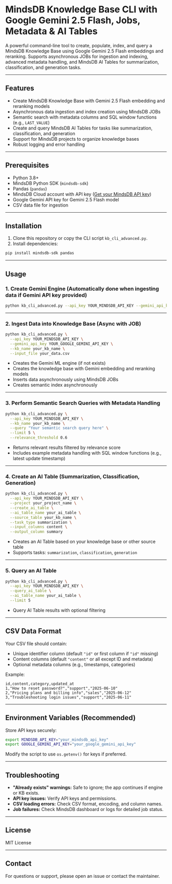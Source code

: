 # MindsDB Knowledge Base CLI with Google Gemini 2.5 Flash, Jobs, Metadata & AI Tables

A powerful command-line tool to create, populate, index, and query a MindsDB Knowledge Base using Google Gemini 2.5 Flash embeddings and reranking. Supports asynchronous JOBs for ingestion and indexing, advanced metadata handling, and MindsDB AI Tables for summarization, classification, and generation tasks.

---

## Features

- Create MindsDB Knowledge Base with Gemini 2.5 Flash embedding and reranking models  
- Asynchronous data ingestion and index creation using MindsDB JOBs  
- Semantic search with metadata columns and SQL window functions (e.g., `LAST_VALUE`)  
- Create and query MindsDB AI Tables for tasks like summarization, classification, and generation  
- Support for MindsDB projects to organize knowledge bases  
- Robust logging and error handling  

---

## Prerequisites

- Python 3.8+  
- MindsDB Python SDK (`mindsdb-sdk`)  
- Pandas (`pandas`)  
- MindsDB Cloud account with API key ([Get your MindsDB API key](https://mdb.ai/))  
- Google Gemini API key for Gemini 2.5 Flash model  
- CSV data file for ingestion  

---

## Installation

1. Clone this repository or copy the CLI script `kb_cli_advanced.py`.  
2. Install dependencies:

```bash
pip install mindsdb-sdk pandas
```

---

## Usage

### 1. Create Gemini Engine (Automatically done when ingesting data if Gemini API key provided)

```bash
python kb_cli_advanced.py --api_key YOUR_MINDSDB_API_KEY --gemini_api_key YOUR_GOOGLE_GEMINI_API_KEY
```

---

### 2. Ingest Data into Knowledge Base (Async with JOB)

```bash
python kb_cli_advanced.py \
  --api_key YOUR_MINDSDB_API_KEY \
  --gemini_api_key YOUR_GOOGLE_GEMINI_API_KEY \
  --kb_name your_kb_name \
  --input_file your_data.csv
```

- Creates the Gemini ML engine (if not exists)  
- Creates the knowledge base with Gemini embedding and reranking models  
- Inserts data asynchronously using MindsDB JOBs  
- Creates semantic index asynchronously  

---

### 3. Perform Semantic Search Queries with Metadata Handling

```bash
python kb_cli_advanced.py \
  --api_key YOUR_MINDSDB_API_KEY \
  --kb_name your_kb_name \
  --query "Your semantic search query here" \
  --limit 5 \
  --relevance_threshold 0.6
```

- Returns relevant results filtered by relevance score  
- Includes example metadata handling with SQL window functions (e.g., latest update timestamp)  

---

### 4. Create an AI Table (Summarization, Classification, Generation)

```bash
python kb_cli_advanced.py \
  --api_key YOUR_MINDSDB_API_KEY \
  --project your_project_name \
  --create_ai_table \
  --ai_table_name your_ai_table \
  --source_table your_kb_name \
  --task_type summarization \
  --input_columns content \
  --output_column summary
```

- Creates an AI Table based on your knowledge base or other source table  
- Supports tasks: `summarization`, `classification`, `generation`  

---

### 5. Query an AI Table

```bash
python kb_cli_advanced.py \
  --api_key YOUR_MINDSDB_API_KEY \
  --query_ai_table \
  --ai_table_name your_ai_table \
  --limit 5
```

- Query AI Table results with optional filtering  

---

## CSV Data Format

Your CSV file should contain:

- Unique identifier column (default `"id"` or first column if `"id"` missing)  
- Content columns (default `"content"` or all except ID and metadata)  
- Optional metadata columns (e.g., timestamps, categories)  

Example:

```csv
id,content,category,updated_at
1,"How to reset password?","support","2025-06-10"
2,"Pricing plans and billing info","sales","2025-06-12"
3,"Troubleshooting login issues","support","2025-06-11"
```

---

## Environment Variables (Recommended)

Store API keys securely:

```bash
export MINDSDB_API_KEY="your_mindsdb_api_key"
export GOOGLE_GEMINI_API_KEY="your_google_gemini_api_key"
```

Modify the script to use `os.getenv()` for keys if preferred.

---

## Troubleshooting

- **"Already exists" warnings:** Safe to ignore; the app continues if engine or KB exists.  
- **API key issues:** Verify API keys and permissions.  
- **CSV loading errors:** Check CSV format, encoding, and column names.  
- **Job failures:** Check MindsDB dashboard or logs for detailed job status.

---

## License

MIT License

---

## Contact

For questions or support, please open an issue or contact the maintainer.
